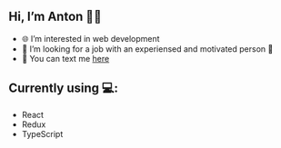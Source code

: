 ## Hi, I’m Anton :sassy_man:
- :globe_with_meridians: I’m interested in web development
- :eyes: I’m looking for a job with an experiensed and motivated person :ok_person:
- :speech_balloon: You can text me [here](https://t.me/I00Rubley) 

## Currently using :computer::

- React
- Redux
- TypeScript


<!---
100Rubley/100Rubley is a ✨ special ✨ repository because its `README.md` (this file) appears on your GitHub profile.
You can click the Preview link to take a look at your changes.
--->
